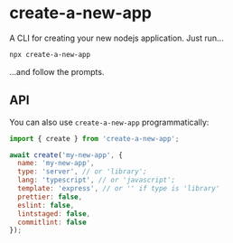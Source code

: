 # create-a-new-app

A CLI for creating your new nodejs application. Just run...

```bash
npx create-a-new-app
```

...and follow the prompts.

## API

You can also use `create-a-new-app` programmatically:

```js
import { create } from 'create-a-new-app';

await create('my-new-app', {
  name: 'my-new-app',
  type: 'server', // or 'library';
  lang: 'typescript', // or 'javascript';
  template: 'express', // or '' if type is 'library'
  prettier: false,
  eslint: false,
  lintstaged: false,
  commitlint: false
});
```
